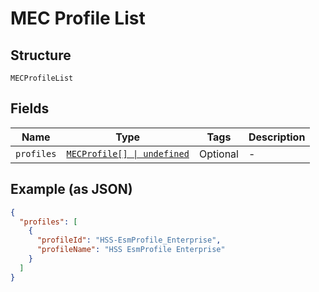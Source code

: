 
# MEC Profile List

## Structure

`MECProfileList`

## Fields

| Name | Type | Tags | Description |
|  --- | --- | --- | --- |
| `profiles` | [`MECProfile[] \| undefined`](../../doc/models/mec-profile.md) | Optional | - |

## Example (as JSON)

```json
{
  "profiles": [
    {
      "profileId": "HSS-EsmProfile_Enterprise",
      "profileName": "HSS EsmProfile Enterprise"
    }
  ]
}
```

